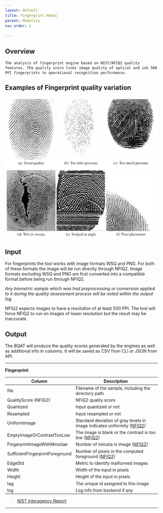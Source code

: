 ```yaml
---
layout: default
title: Fingerprint Modal
parent: Modality
nav_order: 1

---
```


## Overview

    The analysis of fingerprint engine based on NIST/NFIQ2 quality features. The quality score links image quality of optical and ink 500 PPI fingerprints to operational recognition performance.

## Examples of Fingerprint quality variation

![finger_example](../assets/images/finger_example.png)

## Input

For fingerprints the tool works with image formats WSQ and PNG. For both of these formats the image will be run directly through NFIQ2. Image formats excluding WSQ and PNG are first converted into a compatible format before being run through NFIQ2.

_Any biometric sample which was had preprocessing or conversion applied to it during the quality assessment process will be noted within the output log._

NFIQ2 expects images to have a resolution of at least 500 PPI. The tool will force NFIQ2 to run on images of lower resolution but the result may be inaccurate.

## Output

The BQAT will produce the quality scores generated by the engines as well as additional info in columns. It will be saved as CSV from CLI or JSON from API.

***

__Fingerprint__:

| Column                          | Description|
|---------------------------------| -----------|
| file                            | Filename of the sample, including the directory path |
| QualityScore (NFIQ2)            | NFIQ2 quality score |
| Quantized                       | Input quantized or not |
| Resampled                       | Input resampled or not |
| UniformImage                    | Standard deviation of gray levels in image indicates uniformity ([NFIQ2](https://pages.nist.gov/NFIQ2/docs/v2.1.0/namespace_n_f_i_q2_1_1_identifiers_1_1_actionable_quality_feedback.html)) |
| EmptyImageOrContrastTooLow      | The image is blank or the contrast is too low ([NFIQ2](https://pages.nist.gov/NFIQ2/docs/v2.1.0/namespace_n_f_i_q2_1_1_identifiers_1_1_actionable_quality_feedback.html))
| FingerprintImageWithMinutiae    | Number of minutia in image ([NFIQ2](https://pages.nist.gov/NFIQ2/docs/v2.1.0/namespace_n_f_i_q2_1_1_identifiers_1_1_actionable_quality_feedback.html)) |
| SufficientFingerprintForeground | Number of pixels in the computed foreground ([NFIQ2](https://pages.nist.gov/NFIQ2/docs/v2.1.0/namespace_n_f_i_q2_1_1_identifiers_1_1_actionable_quality_feedback.html)) |
| EdgeStd                         | Metric to identify malformed images |
| Width                           | Width of the input in pixels |
| Height                          | Height of the input in pixels |
| tag                             | The unique id assigned to this image |
| log                             | Log info from backend if any |

> [NIST Interagency Report](https://nvlpubs.nist.gov/nistpubs/ir/2021/NIST.IR.8382.pdf)

***
